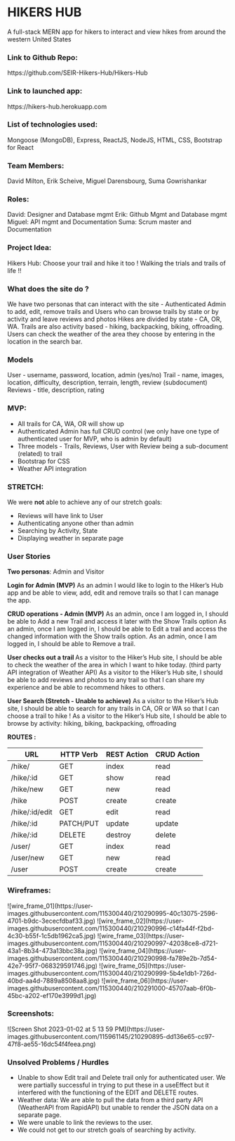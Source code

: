 # HIKERS HUB
A full-stack MERN app for hikers to interact and view hikes from around the western United States


<h3>Link to Github Repo: </h3>
https://github.com/SEIR-Hikers-Hub/Hikers-Hub

<h3>Link to launched app:</h3>
https://hikers-hub.herokuapp.com

<h3>List of technologies used:</h3>
Mongoose (MongoDB), Express, ReactJS, NodeJS, HTML, CSS, Bootstrap for React


<h3>Team Members:</h3> 
David Milton, Erik Scheive, Miguel Darensbourg, Suma Gowrishankar

<h3>Roles: </h3> 
David: Designer and Database mgmt
Erik: Github Mgmt and Database mgmt
Miguel: API mgmt and Documentation
Suma: Scrum master and Documentation 

<h3>Project Idea:</h3> 
Hikers Hub: Choose your trail and hike it too ! Walking the trials and trails of life !!

<h3>What does the site do ?</h3>
We have two personas that can interact with the site - Authenticated Admin to add, edit, remove trails and Users who can browse trails by state or by activity and leave reviews and photos
Hikes are divided by state - CA, OR, WA.
Trails are also activity based - hiking, backpacking, biking, offroading.
Users can check the weather of the area they choose by entering in the location in the search bar.

<h3>Models</h3>
User - username, password, location, admin (yes/no)
Trail - name, images, location, difficulty, description, terrain, length, review (subdocument)
Reviews - title, description, rating 

<h3>MVP:</h3>
<ul>
<li> All trails for CA, WA, OR will show up </li>
<li> Authenticated Admin has full CRUD control (we only have one type of authenticated user for MVP, who is admin by default) </li>
<li> Three models - Trails, Reviews, User with Review being a sub-document (related) to trail </li>
<li> Bootstrap for CSS </li>
<li> Weather API integration </li>
</ul>

<h3>STRETCH:</h3>
We were <b>not</b> able to achieve any of our stretch goals:
<ul>
<li> Reviews will have link to User </li>
<li> Authenticating anyone other than admin </li>
<li> Searching by Activity, State </li>
<li> Displaying weather in separate page </li>
</ul>

 
<h3>User Stories</h3>
<b>Two personas</b>: Admin and Visitor

<b>Login for Admin (MVP)</b>
As an admin I would like to login to the Hiker’s Hub app and be able to view, add, edit and remove trails so that I can manage the app.

<b>CRUD operations - Admin (MVP)</b>
As an admin, once I am logged in, I should be able to Add a new Trail and access it later with the Show Trails option
As an admin, once I am logged in, I should be able to Edit a trail and access the changed information with the Show trails option. 
As an admin, once I am logged in, I should be able to Remove a trail. 

<b>User checks out a trail </b>
As a visitor to the Hiker’s Hub site, I should be able to check the weather of the area in which I want to hike today. (third party API integration of Weather API) 
As a visitor to the Hiker’s Hub site, I should be able to add reviews and photos to any trail so that I can share my experience and be able to recommend hikes to others.

<b>User Search (Stretch - Unable to achieve)</b>
As a visitor to the Hiker’s Hub site, I should be able to search for any trails in CA, OR or WA so that I can choose a trail to hike !
As a visitor to the Hiker’s Hub site, I should be able to browse by activity: hiking, biking, backpacking, offroading


<b>ROUTES :</b> 

| **URL**   | **HTTP Verb** | **REST Action** | **CRUD Action** |
| --------- | ------------- | --------------- | --------------- |
| /hike/    | GET           | index           | read            |
| /hike/:id | GET           | show            | read            |
| /hike/new | GET           | new             | read            |
| /hike     | POST          | create          | create          |
| /hike/:id/edit | GET      | edit            | read            |
| /hike/:id | PATCH/PUT     | update          | update          |
| /hike/:id | DELETE        | destroy         | delete          |
| /user/    | GET           | index           | read            |
| /user/new | GET           | new             | read            |
| /user     | POST          | create          | create          |



<h3>Wireframes:</h3>
![wire_frame_01](https://user-images.githubusercontent.com/115300440/210290995-40c13075-2596-4701-b9dc-3ececfdbaf33.jpg)
![wire_frame_02](https://user-images.githubusercontent.com/115300440/210290996-c14fa44f-f2bd-4c30-b55f-1c5db1962ca5.jpg)
![wire_frame_03](https://user-images.githubusercontent.com/115300440/210290997-42038ce8-d721-43a1-8b34-473a13bbc38a.jpg)
![wire_frame_04](https://user-images.githubusercontent.com/115300440/210290998-fa789e2b-7d54-42e7-95f7-068329591746.jpg)
![wire_frame_05](https://user-images.githubusercontent.com/115300440/210290999-5b4e1db1-726d-40bd-aa4d-7889a8508aa8.jpg)
![wire_frame_06](https://user-images.githubusercontent.com/115300440/210291000-45707aab-6f0b-45bc-a202-ef170e3999d1.jpg)



<h3>Screenshots:</h3>
![Screen Shot 2023-01-02 at 5 13 59 PM](https://user-images.githubusercontent.com/115961145/210290895-dd136e65-cc97-47f8-ae55-16dc54f4feea.png)


<h3>Unsolved Problems / Hurdles </h3>
<ul>
<li> Unable to show Edit trail and Delete trail only for authenticated user. We were partially successful in trying to put these in a useEffect but it interfered with the functioning of the EDIT and DELETE routes. </li>
<li> Weather data: We are able to pull the data from a third party API (WeatherAPI from RapidAPI) but unable to render the JSON data on a separate page.</li>
<li> We were unable to link the reviews to the user. </li>
<li> We could not get to our stretch goals of searching by activity. </li>
</ul>

